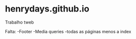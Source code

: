# henrydays.github.io
Trabalho tweb

Falta:
  -Footer
  -Media queries
  -todas as páginas menos a index
